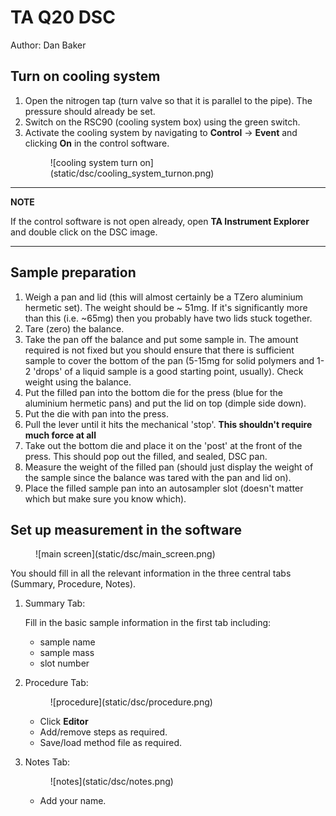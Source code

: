 TA Q20 DSC
=============

Author: Dan Baker

Turn on cooling system
---------------------------------

1. Open the nitrogen tap (turn valve so that it is parallel to the pipe). The pressure should already be set. 
2. Switch on the RSC90 (cooling system box) using the green switch. 
3. Activate the cooling system by navigating to **Control** -> **Event** and clicking **On** in the control software.  
    <figure markdown>
    ![cooling system turn on](static/dsc/cooling_system_turnon.png)
    </figure markdown>

---
**NOTE**

If the control software is not open already, open **TA Instrument Explorer** and double click on the DSC image.

---

Sample preparation
------------------

1. Weigh a pan and lid (this will almost certainly be a TZero aluminium hermetic set). The weight should be ~ 51mg. If it's significantly more than this (i.e. ~65mg) then you probably have two lids stuck together. 
2. Tare (zero) the balance.
3. Take the pan off the balance and put some sample in. The amount required is not fixed but you should ensure that there is sufficient sample to cover the bottom of the pan (5-15mg for solid polymers and 1-2 'drops' of a liquid sample is a good starting point, usually). Check weight using the balance.
4. Put the filled pan into the bottom die for the press (blue for the aluminium hermetic pans) and put the lid on top (dimple side down). 
5. Put the die with pan into the press.
6. Pull the lever until it hits the mechanical 'stop'. **This shouldn't require much force at all**
7. Take out the bottom die and place it on the 'post' at the front of the press. This should pop out the filled, and sealed, DSC pan.
8. Measure the weight of the filled pan (should just display the weight of the sample since the balance was tared with the pan and lid on).
9. Place the filled sample pan into an autosampler slot (doesn't matter which but make sure you know which). 

Set up measurement in the software
----------------------------------
<figure markdown>
![main screen](static/dsc/main_screen.png)
</figure markdown>

You should fill in all the relevant information in the three central tabs (Summary, Procedure, Notes). 


1. Summary Tab: 

    Fill in the basic sample information in the first tab including: 

    - sample name
    - sample mass
    - slot number
    
2. Procedure Tab: 

    <figure markdown>
    ![procedure](static/dsc/procedure.png)
    </figure markdown>

    - Click **Editor**
    - Add/remove steps as required.
    - Save/load method file as required.

3. Notes Tab: 
    <figure markdown>
    ![notes](static/dsc/notes.png)
    </figure markdown>
    
    - Add your name. 
 




